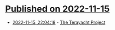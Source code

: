 # [Published on 2022-11-15](index.md)

* [2022-11-15, 22:04:18](https://news.ycombinator.com/item?id=33615708) - [The Terayacht Project](https://www.pangeosyacht.com/projects)
